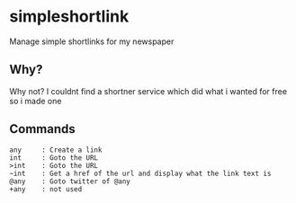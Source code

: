 # simpleshortlink
Manage simple shortlinks for my newspaper

## Why?
Why not? I couldnt find a shortner service which did what i wanted for free so i made one

## Commands
```
any		: Create a link
int 	: Goto the URL
>int 	: Goto the URL
~int	: Get a href of the url and display what the link text is
@any	: Goto twitter of @any
+any	: not used
```

